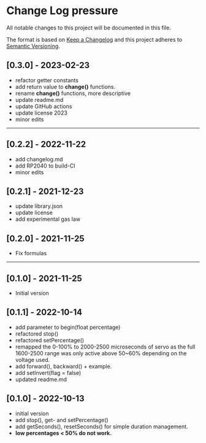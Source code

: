# Change Log pressure

All notable changes to this project will be documented in this file.

The format is based on [Keep a Changelog](http://keepachangelog.com/)
and this project adheres to [Semantic Versioning](http://semver.org/).


## [0.3.0] - 2023-02-23
- refactor getter constants
- add return value to **change()** functions.
- rename **change()** functions, more descriptive
- update readme.md
- update GitHub actions
- update license 2023
- minor edits

----

## [0.2.2] - 2022-11-22
- add changelog.md
- add RP2040 to build-CI
- minor edits

## [0.2.1] - 2021-12-23
- update library.json
- update  license
- add experimental gas law

## [0.2.0] - 2021-11-25
- Fix formulas

----

## [0.1.0] - 2021-11-25
- Initial version


























## [0.1.1] - 2022-10-14

- add parameter to begin(float percentage)
- refactored stop()
- refactored setPercentage()
- remapped the 0-100% to 2000-2500 microseconds of servo as
  the full 1600-2500 range was only active above 50~60%
  depending on the voltage used.
- add forward(), backward() + example.
- add setInvert(flag = false)
- updated readme.md


## [0.1.0] - 2022-10-13

- initial version
- add stop(), get- and setPercentage()
- add getSeconds(), resetSeconds() for simple duration management.
- **low percentages < 50% do not work.**


